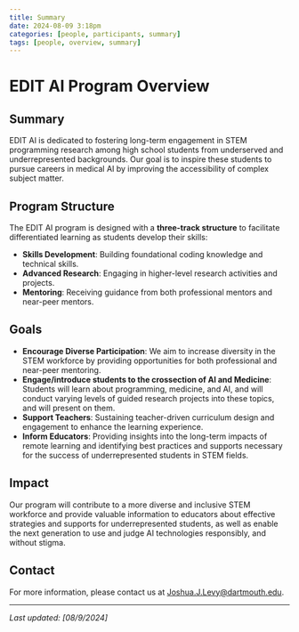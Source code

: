```yaml
---
title: Summary
date: 2024-08-09 3:18pm 
categories: [people, participants, summary]
tags: [people, overview, summary]
---
```


# EDIT AI Program Overview

## Summary

EDIT AI is dedicated to fostering long-term engagement in STEM programming research among high school students from underserved and underrepresented backgrounds. Our goal is to inspire these students to pursue careers in medical AI by improving the accessibility of complex subject matter. 

## Program Structure

The EDIT AI program is designed with a **three-track structure** to facilitate differentiated learning as students develop their skills:

- **Skills Development**: Building foundational coding knowledge and technical skills.
- **Advanced Research**: Engaging in higher-level research activities and projects.
- **Mentoring**: Receiving guidance from both professional mentors and near-peer mentors.

## Goals

- **Encourage Diverse Participation**: We aim to increase diversity in the STEM workforce by providing opportunities for both professional and near-peer mentoring.
- **Engage/introduce students to the crossection of AI and Medicine**: Students will learn about programming, medicine, and AI, and will conduct varying levels of guided research projects into these topics, and will present on them.
- **Support Teachers**: Sustaining teacher-driven curriculum design and engagement to enhance the learning experience.
- **Inform Educators**: Providing insights into the long-term impacts of remote learning and identifying best practices and supports necessary for the success of underrepresented students in STEM fields.

## Impact

Our program will contribute to a more diverse and inclusive STEM workforce and provide valuable information to educators about effective strategies and supports for underrepresented students, as well as enable the next generation to use and judge AI technologies responsibly, and without stigma.

## Contact

For more information, please contact us at [Joshua.J.Levy@dartmouth.edu](mailto:your-email@example.com).

---

*Last updated: [08/9/2024]*
